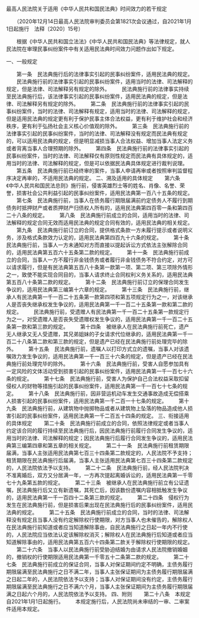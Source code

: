 最高人民法院关于适用《中华人民共和国民法典》时间效力的若干规定


　　（2020年12月14日最高人民法院审判委员会第1821次会议通过，自2021年1月1日起施行　法释〔2020〕15号）



　　根据《中华人民共和国立法法》《中华人民共和国民法典》等法律规定，就人民法院在审理民事纠纷案件中有关适用民法典时间效力问题作出如下规定。


一、一般规定

　　第一条　民法典施行后的法律事实引起的民事纠纷案件，适用民法典的规定。
　　民法典施行前的法律事实引起的民事纠纷案件，适用当时的法律、司法解释的规定，但是法律、司法解释另有规定的除外。
　　民法典施行前的法律事实持续至民法典施行后，该法律事实引起的民事纠纷案件，适用民法典的规定，但是法律、司法解释另有规定的除外。
　　第二条　民法典施行前的法律事实引起的民事纠纷案件，当时的法律、司法解释有规定，适用当时的法律、司法解释的规定，但是适用民法典的规定更有利于保护民事主体合法权益，更有利于维护社会和经济秩序，更有利于弘扬社会主义核心价值观的除外。
　　第三条　民法典施行前的法律事实引起的民事纠纷案件，当时的法律、司法解释没有规定而民法典有规定的，可以适用民法典的规定，但是明显减损当事人合法权益、增加当事人法定义务或者背离当事人合理预期的除外。
　　第四条　民法典施行前的法律事实引起的民事纠纷案件，当时的法律、司法解释仅有原则性规定而民法典有具体规定的，适用当时的法律、司法解释的规定，但是可以依据民法典具体规定进行裁判说理。
　　第五条　民法典施行前已经终审的案件，当事人申请再审或者按照审判监督程序决定再审的，不适用民法典的规定。
二、溯及适用的具体规定
　　第六条　《中华人民共和国民法总则》施行前，侵害英雄烈士等的姓名、肖像、名誉、荣誉，损害社会公共利益引起的民事纠纷案件，适用民法典第一百八十五条的规定。
　　第七条　民法典施行前，当事人在债务履行期限届满前约定债务人不履行到期债务时抵押财产或者质押财产归债权人所有的，适用民法典第四百零一条和第四百二十八条的规定。
　　第八条　民法典施行前成立的合同，适用当时的法律、司法解释的规定合同无效而适用民法典的规定合同有效的，适用民法典的相关规定。
　　第九条　民法典施行前订立的合同，提供格式条款一方未履行提示或者说明义务，涉及格式条款效力认定的，适用民法典第四百九十六条的规定。
　　第十条　民法典施行前，当事人一方未通知对方而直接以提起诉讼方式依法主张解除合同的，适用民法典第五百六十五条第二款的规定。
　　第十一条　民法典施行前成立的合同，当事人一方不履行非金钱债务或者履行非金钱债务不符合约定，对方可以请求履行，但是有民法典第五百八十条第一款第一项、第二项、第三项除外情形之一，致使不能实现合同目的，当事人请求终止合同权利义务关系的，适用民法典第五百八十条第二款的规定。
　　第十二条　民法典施行前订立的保理合同发生争议的，适用民法典第三编第十六章的规定。
　　第十三条　民法典施行前，继承人有民法典第一千一百二十五条第一款第四项和第五项规定行为之一，对该继承人是否丧失继承权发生争议的，适用民法典第一千一百二十五条第一款和第二款的规定。
　　民法典施行前，受遗赠人有民法典第一千一百二十五条第一款规定行为之一，对受遗赠人是否丧失受遗赠权发生争议的，适用民法典第一千一百二十五条第一款和第三款的规定。
　　第十四条　被继承人在民法典施行前死亡，遗产无人继承又无人受遗赠，其兄弟姐妹的子女请求代位继承的，适用民法典第一千一百二十八条第二款和第三款的规定，但是遗产已经在民法典施行前处理完毕的除外。
　　第十五条　民法典施行前，遗嘱人以打印方式立的遗嘱，当事人对该遗嘱效力发生争议的，适用民法典第一千一百三十六条的规定，但是遗产已经在民法典施行前处理完毕的除外。
　　第十六条　民法典施行前，受害人自愿参加具有一定风险的文体活动受到损害引起的民事纠纷案件，适用民法典第一千一百七十六条的规定。
　　第十七条　民法典施行前，受害人为保护自己合法权益采取扣留侵权人的财物等措施引起的民事纠纷案件，适用民法典第一千一百七十七条的规定。
　　第十八条　民法典施行前，因非营运机动车发生交通事故造成无偿搭乘人损害引起的民事纠纷案件，适用民法典第一千二百一十七条的规定。
　　第十九条　民法典施行前，从建筑物中抛掷物品或者从建筑物上坠落的物品造成他人损害引起的民事纠纷案件，适用民法典第一千二百五十四条的规定。
三、衔接适用的具体规定
　　第二十条　民法典施行前成立的合同，依照法律规定或者当事人约定该合同的履行持续至民法典施行后，因民法典施行前履行合同发生争议的，适用当时的法律、司法解释的规定；因民法典施行后履行合同发生争议的，适用民法典第三编第四章和第五章的相关规定。
　　第二十一条　民法典施行前租赁期限届满，当事人主张适用民法典第七百三十四条第二款规定的，人民法院不予支持；租赁期限在民法典施行后届满，当事人主张适用民法典第七百三十四条第二款规定的，人民法院依法予以支持。
　　第二十二条　民法典施行前，经人民法院判决不准离婚后，双方又分居满一年，一方再次提起离婚诉讼的，适用民法典第一千零七十九条第五款的规定。
　　第二十三条　被继承人在民法典施行前立有公证遗嘱，民法典施行后又立有新遗嘱，其死亡后，因该数份遗嘱内容相抵触发生争议的，适用民法典第一千一百四十二条第三款的规定。
　　第二十四条　侵权行为发生在民法典施行前，但是损害后果出现在民法典施行后的民事纠纷案件，适用民法典的规定。
　　第二十五条　民法典施行前成立的合同，当时的法律、司法解释没有规定且当事人没有约定解除权行使期限，对方当事人也未催告的，解除权人在民法典施行前知道或者应当知道解除事由，自民法典施行之日起一年内不行使的，人民法院应当依法认定该解除权消灭；解除权人在民法典施行后知道或者应当知道解除事由的，适用民法典第五百六十四条第二款关于解除权行使期限的规定。
　　第二十六条　当事人以民法典施行前受胁迫结婚为由请求人民法院撤销婚姻的，撤销权的行使期限适用民法典第一千零五十二条第二款的规定。
　　第二十七条　民法典施行前成立的保证合同，当事人对保证期间约定不明确，主债务履行期限届满至民法典施行之日不满二年，当事人主张保证期间为主债务履行期限届满之日起二年的，人民法院依法予以支持；当事人对保证期间没有约定，主债务履行期限届满至民法典施行之日不满六个月，当事人主张保证期间为主债务履行期限届满之日起六个月的，人民法院依法予以支持。
四、附则
　　第二十八条　本规定自2021年1月1日起施行。
　　本规定施行后，人民法院尚未审结的一审、二审案件适用本规定。